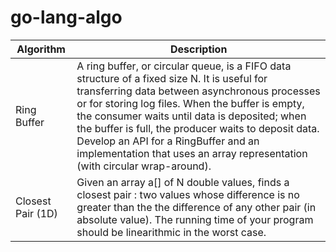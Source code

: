 # go-lang-algo

| Algorithm | Description |
| --------- | ----------- |
| Ring Buffer | A ring buffer, or circular queue, is a FIFO data structure of a fixed size N. It is useful for transferring data between asynchronous processes or for storing log files. When the buffer is empty, the consumer waits until data is deposited; when the buffer is full, the producer waits to deposit data. Develop an API for a RingBuffer and an implementation that uses an array representation (with circular wrap-around). | 
| Closest Pair (1D) | Given an array a[] of N double values, finds a closest pair : two values whose difference is no greater than the the difference of any other pair (in absolute value). The running time of your program should be linearithmic in the worst case. |
